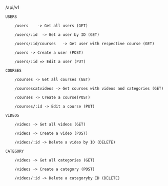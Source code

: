 /api/v1

    USERS

        /users    -> Get all users (GET)

        /users/:id  -> Get a user by ID (GET)

        /users/:id/courses   -> Get user with respective course (GET)

        /users -> Create a user (POST)

        /users/:id => Edit a user (PUT)

    COURSES

        /courses -> Get all courses (GET)

        /coursescatvideos -> Get courses with videos and categories (GET)

        /courses -> Create a course(POST)

        /courses/:id -> Edit a course (PUT)

    VIDEOS

        /videos -> Get all videos (GET)

        /videos -> Create a video (POST)

        /videos/:id -> Delete a video by ID (DELETE)

    CATEGORY

        /videos -> Get all categories (GET)

        /videos -> Create a category (POST)

        /videos/:id -> Delete a categoryby ID (DELETE)
